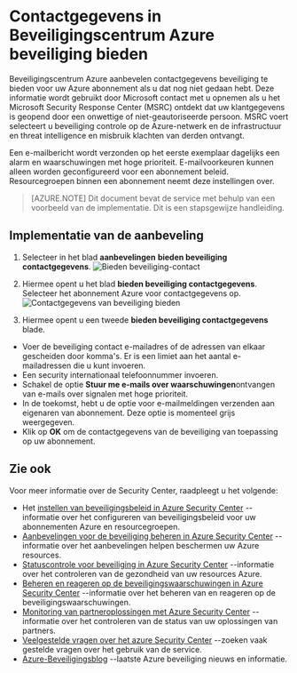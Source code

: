 <properties
   pageTitle="Contactgegevens in Beveiligingscentrum Azure beveiliging bieden | Microsoft Azure"
   description="Dit document wordt uitgelegd hoe u contactgegevens in Beveiligingscentrum Azure beveiliging bieden."
   services="security-center"
   documentationCenter="na"
   authors="TerryLanfear"
   manager="MBaldwin"
   editor=""/>

<tags
   ms.service="security-center"
   ms.devlang="na"
   ms.topic="article"
   ms.tgt_pltfrm="na"
   ms.workload="na"
   ms.date="10/17/2016"
   ms.author="terrylan"/>

# <a name="provide-security-contact-details-in-azure-security-center"></a>Contactgegevens in Beveiligingscentrum Azure beveiliging bieden

Beveiligingscentrum Azure aanbevelen contactgegevens beveiliging te bieden voor uw Azure abonnement als u dat nog niet gedaan hebt. Deze informatie wordt gebruikt door Microsoft contact met u opnemen als u het Microsoft Security Response Center (MSRC) ontdekt dat uw klantgegevens is geopend door een onwettige of niet-geautoriseerde persoon. MSRC voert selecteert u beveiliging controle op de Azure-netwerk en de infrastructuur en threat intelligence en misbruik klachten van derden ontvangt.

Een e-mailbericht wordt verzonden op het eerste exemplaar dagelijks een alarm en waarschuwingen met hoge prioriteit. E-mailvoorkeuren kunnen alleen worden geconfigureerd voor een abonnement beleid. Resourcegroepen binnen een abonnement neemt deze instellingen over.

> [AZURE.NOTE] Dit document bevat de service met behulp van een voorbeeld van de implementatie.  Dit is een stapsgewijze handleiding.

## <a name="implement-the-recommendation"></a>Implementatie van de aanbeveling

1. Selecteer in het blad **aanbevelingen** **bieden beveiliging contactgegevens**.
![Bieden beveiliging-contact][1]

2. Hiermee opent u het blad **bieden beveiliging contactgegevens**. Selecteer het abonnement Azure voor contactgegevens op.
![Contactgegevens van beveiliging bieden][2]

3. Hiermee opent u een tweede **bieden beveiliging contactgegevens** blade.

  - Voer de beveiliging contact e-mailadres of de adressen van elkaar gescheiden door komma's. Er is een limiet aan het aantal e-mailadressen die u kunt invoeren.
  - Een security internationaal telefoonnummer invoeren.
  - Schakel de optie **Stuur me e-mails over waarschuwingen**ontvangen van e-mails over signalen met hoge prioriteit.
  - In de toekomst, hebt u de optie voor e-mailmeldingen verzenden aan eigenaren van abonnement. Deze optie is momenteel grijs weergegeven.
  - Klik op **OK** om de contactgegevens van de beveiliging van toepassing op uw abonnement.

## <a name="see-also"></a>Zie ook

Voor meer informatie over de Security Center, raadpleegt u het volgende:

- Het [instellen van beveiligingsbeleid in Azure Security Center](security-center-policies.md) --informatie over het configureren van beveiligingsbeleid voor uw abonnementen Azure en resourcegroepen.
- [Aanbevelingen voor de beveiliging beheren in Azure Security Center](security-center-recommendations.md) --informatie over het aanbevelingen helpen beschermen uw Azure resources.
- [Statuscontrole voor beveiliging in Azure Security Center](security-center-monitoring.md) --informatie over het controleren van de gezondheid van uw resources Azure.
- [Beheren en reageren op de beveiligingswaarschuwingen in Azure Security Center](security-center-managing-and-responding-alerts.md) --informatie over het beheren van en reageren op de beveiligingswaarschuwingen.
- [Monitoring van partneroplossingen met Azure Security Center](security-center-partner-solutions.md) --informatie over het controleren van de status van uw oplossingen van partners.
- [Veelgestelde vragen over het azure Security Center](security-center-faq.md) --zoeken vaak gestelde vragen over het gebruik van de service.
- [Azure-Beveiligingsblog](http://blogs.msdn.com/b/azuresecurity/) --laatste Azure beveiliging nieuws en informatie.

<!--Image references-->
[1]: ./media/security-center-provide-security-contacts/provide-contacts.png
[2]:./media/security-center-provide-security-contacts/provide-contact-details.png
